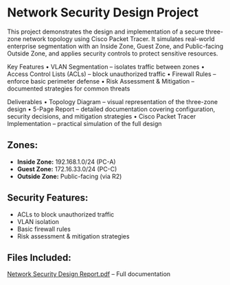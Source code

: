 # Network Security Design Project

This project demonstrates the design and implementation of a secure three-zone network topology using Cisco Packet Tracer. It simulates real-world enterprise segmentation with an Inside Zone, Guest Zone, and Public-facing Outside Zone, and applies security controls to protect sensitive resources.

Key Features
	•	VLAN Segmentation – isolates traffic between zones
	•	Access Control Lists (ACLs) – block unauthorized traffic
	•	Firewall Rules – enforce basic perimeter defense
	•	Risk Assessment & Mitigation – documented strategies for common threats

Deliverables
	•	Topology Diagram – visual representation of the three-zone design
	•	5-Page Report – detailed documentation covering configuration, security decisions, and mitigation strategies
	•	Cisco Packet Tracer Implementation – practical simulation of the full design

## Zones:
- **Inside Zone:** 192.168.1.0/24 (PC-A)
- **Guest Zone:** 172.16.33.0/24 (PC-C)
- **Outside Zone:** Public-facing (via R2)

## Security Features:
- ACLs to block unauthorized traffic
- VLAN isolation
- Basic firewall rules
- Risk assessment & mitigation strategies

## Files Included:
[Network Security Design Report.pdf](./Network%20Security%20Design%20Report.pdf) – Full documentation
